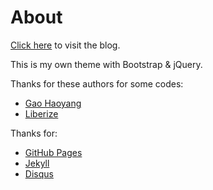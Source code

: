 About
===

[Click here](https://vjudge1.github.io) to visit the blog.

This is my own theme with Bootstrap & jQuery.

Thanks for these authors for some codes:

* [Gao Haoyang](https://github.com/Gaohaoyang/gaohaoyang.github.io)
* [Liberize](https://github.com/liberize/liberize.github.com)

Thanks for:

* [GitHub Pages](https://pages.github.com)
* [Jekyll](http://jekyllrb.com)
* [Disqus](https://disqus.com)